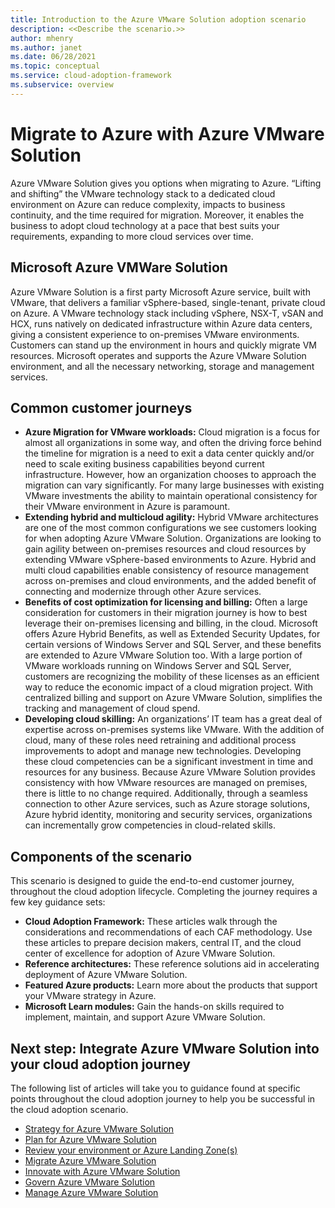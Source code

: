 ```yaml
---
title: Introduction to the Azure VMware Solution adoption scenario
description: <<Describe the scenario.>>
author: mhenry
ms.author: janet
ms.date: 06/28/2021
ms.topic: conceptual
ms.service: cloud-adoption-framework
ms.subservice: overview
---
```


# Migrate to Azure with Azure VMware Solution

Azure VMware Solution gives you options when migrating to Azure. “Lifting and shifting” the VMware technology stack to a dedicated cloud environment on Azure can reduce complexity, impacts to business continuity, and the time required for migration. Moreover, it enables the business to adopt cloud technology at a pace that best suits your requirements, expanding to more cloud services over time.

## Microsoft Azure VMWare Solution

Azure VMware Solution is a first party Microsoft Azure service, built with VMware, that delivers a familiar vSphere-based, single-tenant, private cloud on Azure. A VMware technology stack including vSphere, NSX-T, vSAN and HCX, runs natively on dedicated infrastructure within Azure data centers, giving a consistent experience to on-premises VMware environments. Customers can stand up the environment in hours and quickly migrate VM resources. Microsoft operates and supports the Azure VMware Solution environment, and all the necessary networking, storage and management services. 


## Common customer journeys

- **Azure Migration for VMware workloads:** Cloud migration is a focus for almost all organizations in some way, and often the driving force behind the timeline for migration is a need to exit a data center quickly and/or need to scale exiting business capabilities beyond current infrastructure. However, how an organization chooses to approach the migration can vary significantly. For many large businesses with existing VMware investments the ability to maintain operational consistency for their VMware environment in Azure is paramount.
- **Extending hybrid and multicloud agility:** Hybrid VMware architectures are one of the most common configurations we see customers looking for when adopting Azure VMware Solution. Organizations are looking to gain agility between on-premises resources and cloud resources by extending VMware vSphere-based environments to Azure. Hybrid and multi cloud capabilities enable consistency of resource management across on-premises and cloud environments, and the added benefit of connecting and modernize through other Azure services.
- **Benefits of cost optimization for licensing and billing:** Often a large consideration for customers in their migration journey is how to best leverage their on-premises licensing and billing, in the cloud. Microsoft offers Azure Hybrid Benefits, as well as Extended Security Updates, for certain versions of Windows Server and SQL Server, and these benefits are extended to Azure VMware Solution too. With a large portion of VMware workloads running on Windows Server and SQL Server, customers are recognizing the mobility of these licenses as an efficient way to reduce the economic impact of a cloud migration project. With centralized billing and support on Azure VMware Solution, simplifies the tracking and management of cloud spend. 
- **Developing cloud skilling:** An organizations’ IT team has a great deal of expertise across on-premises systems like VMware. With the addition of cloud, many of these roles need retraining and additional process improvements to adopt and manage new technologies. Developing these cloud competencies can be a significant investment in time and resources for any business. Because Azure VMware Solution provides consistency with how VMware resources are managed on premises, there is little to no change required. Additionally, through a seamless connection to other Azure services, such as Azure storage solutions, Azure hybrid identity, monitoring and security services, organizations can incrementally grow competencies in cloud-related skills.

## Components of the scenario
  
This scenario is designed to guide the end-to-end customer journey, throughout the cloud adoption lifecycle. Completing the journey requires a few key guidance sets:
  
  - **Cloud Adoption Framework:** These articles walk through the considerations and recommendations of each CAF methodology. Use these articles to prepare decision makers, central IT, and the cloud center of excellence for adoption of Azure VMware Solution.
- **Reference architectures:** These reference solutions aid in accelerating deployment of Azure VMware Solution.
- **Featured Azure products:** Learn more about the products that support your VMware strategy in Azure.
- **Microsoft Learn modules:** Gain the hands-on skills required to implement, maintain, and support Azure VMware Solution.

## Next step: Integrate Azure VMware Solution into your cloud adoption journey

The following list of articles will take you to guidance found at specific points throughout the cloud adoption journey to help you be successful in the cloud adoption scenario.

- [Strategy for Azure VMware Solution](./strategy.md)
- [Plan for Azure VMware Solution](./plan.md)
- [Review your environment or Azure Landing Zone(s)](./ready.md)
- [Migrate Azure VMware Solution](./migrate.md)
- [Innovate with Azure VMware Solution](./innovate.md)
- [Govern Azure VMware Solution](./govern.md)
- [Manage Azure VMware Solution](./manage.md)
